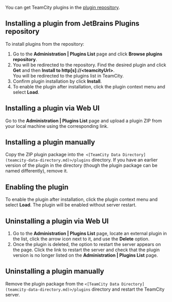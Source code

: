 [//]: # (title: Install Additional Plugins)
[//]: # (auxiliary-id: Install Additional Plugins;Installing Additional Plugins)

You can get TeamCity plugins in the [plugin repository](https://plugins.jetbrains.com/teamcity).

## Installing a plugin from JetBrains Plugins repository

To install plugins from the repository:

1. Go to the __Administration | Plugins List__ page and click __Browse plugins repository__.
2. You will be redirected to the repository. Find the desired plugin and click __Get__ and then __Install to http[s]://\<teamcityUrl\>__.   
You will be redirected to the plugins list in TeamCity. 
3. Confirm plugin installation by click __Install__.
4. To enable the plugin after installation, click the plugin context menu and select __Load__. 

## Installing a plugin via Web UI

Go to the __Administration | Plugins List__ page and upload a plugin ZIP from your local machine using the corresponding link.

## Installing a plugin manually

Copy the ZIP plugin package into the` <[TeamCity Data Directory](teamcity-data-directory.md)>/plugins` directory. If you have an earlier version of the plugin in the directory (though the plugin package can be named differently), remove it.

## Enabling the plugin

To enable the plugin after installation, click the plugin context menu and select __Load__. The plugin will be enabled without server restart.

## Uninstalling a plugin via Web UI

1. Go to the __Administration | Plugins List__ page, locate an external plugin in the list, click the arrow icon next to it, and use the __Delete__ option. 
2. Once the plugin is deleted, the option to restart the server appears on the page. Click the link to restart the server and check that the plugin version is no longer listed on the __Administration | Plugins List__ page.

## Uninstalling a plugin manually

Remove the plugin package from the `<[TeamCity Data Directory](teamcity-data-directory.md)>/plugins` directory and restart the TeamCity server.